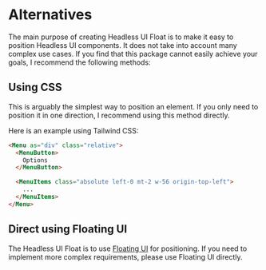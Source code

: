 # Alternatives

The main purpose of creating Headless UI Float is to make it easy to position Headless UI components. It does not take into account many complex use cases. If you find that this package cannot easily achieve your goals, I recommend the following methods:

## Using CSS

This is arguably the simplest way to position an element. If you only need to position it in one direction, I recommend using this method directly.

Here is an example using Tailwind CSS:

```html
<Menu as="div" class="relative">
  <MenuButton>
    Options
  </MenuButton>

  <MenuItems class="absolute left-0 mt-2 w-56 origin-top-left">
    ...
  </MenuItems>
</Menu>
```

## Direct using Floating UI

The Headless UI Float is to use [Floating UI](https://floating-ui.com/) for positioning. If you need to implement more complex requirements, please use Floating UI directly.
